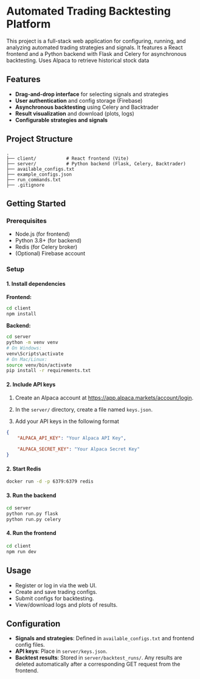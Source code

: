 # Automated Trading Backtesting Platform

This project is a full-stack web application for configuring, running, and analyzing automated trading strategies and signals. It features a React frontend and a Python backend with Flask and Celery for asynchronous backtesting. Uses Alpaca to retrieve historical stock data

## Features

- **Drag-and-drop interface** for selecting signals and strategies
- **User authentication** and config storage (Firebase)
- **Asynchronous backtesting** using Celery and Backtrader
- **Result visualization** and download (plots, logs)
- **Configurable strategies and signals**

## Project Structure

```
.
├── client/           # React frontend (Vite)
├── server/           # Python backend (Flask, Celery, Backtrader)
├── available_configs.txt
├── example_configs.json
├── run_commands.txt
├── .gitignore
```

## Getting Started

### Prerequisites

- Node.js (for frontend)
- Python 3.8+ (for backend)
- Redis (for Celery broker)
- (Optional) Firebase account

### Setup

#### 1. Install dependencies

**Frontend:**
```sh
cd client
npm install
```

**Backend:**
```sh
cd server
python -m venv venv
# On Windows:
venv\Scripts\activate
# On Mac/Linux:
source venv/bin/activate
pip install -r requirements.txt
```

#### 2. Include API keys
1. Create an Alpaca account at https://app.alpaca.markets/account/login.

2. In the ```server/``` directory, create a file named ```keys.json```.

3. Add your API keys in the following format
```json
{
    "ALPACA_API_KEY": "Your Alpaca API Key",

    "ALPACA_SECRET_KEY": "Your Alpaca Secret Key"
}
```

#### 2. Start Redis

```sh
docker run -d -p 6379:6379 redis
```

#### 3. Run the backend

```sh
cd server
python run.py flask
python run.py celery
```

#### 4. Run the frontend

```sh
cd client
npm run dev
```

## Usage

- Register or log in via the web UI.
- Create and save trading configs.
- Submit configs for backtesting.
- View/download logs and plots of results.

## Configuration

- **Signals and strategies**: Defined in `available_configs.txt` and frontend config files.
- **API keys**: Place in `server/keys.json`.
- **Backtest results**: Stored in `server/backtest_runs/`. Any results are deleted automatically after a corresponding GET request from the frontend.
